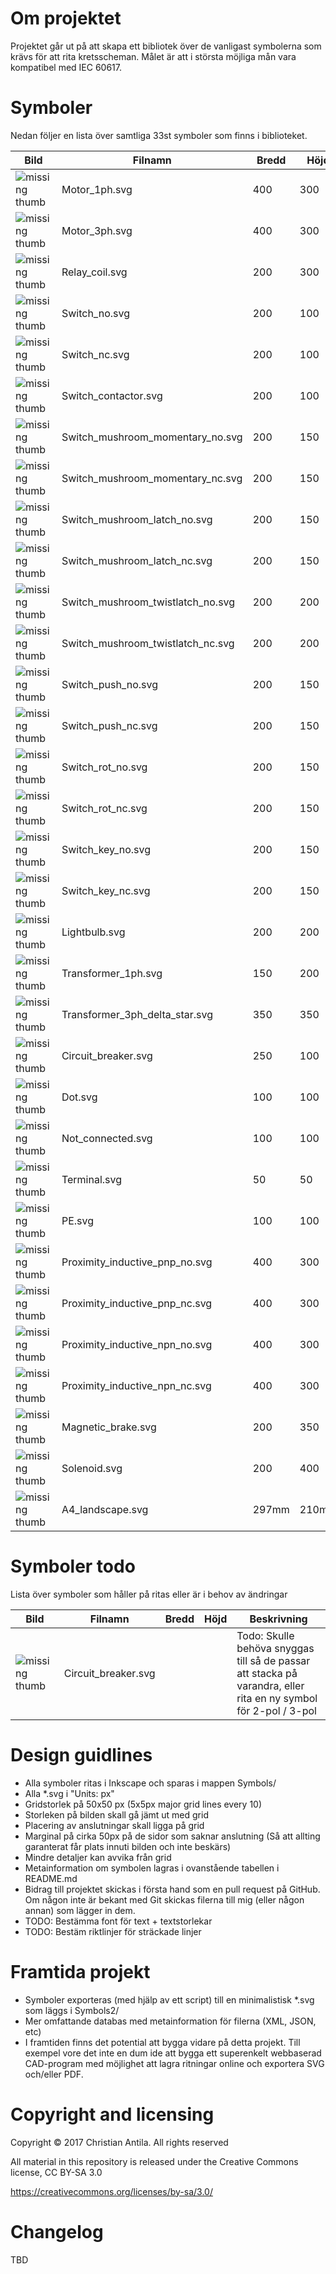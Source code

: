 Om projektet
============
Projektet går ut på att skapa ett bibliotek över de vanligast symbolerna som krävs för att rita kretsscheman. Målet är att i största möjliga mån vara kompatibel med IEC 60617.



Symboler
========
Nedan följer en lista över samtliga 33st symboler som finns i biblioteket.

Bild                                                                                           | Filnamn                           | Bredd |  Höjd | Beskrivning
-----------------------------------------------------------------------------------------------|-----------------------------------|-------|-------|----------------------------
![missing thumb](https://chille.github.io/electricalsymbols/Motor_1ph.svg)                     | Motor_1ph.svg                     |   400 |   300 | Motor 1-fas
![missing thumb](https://chille.github.io/electricalsymbols/Motor_3ph.svg)                     | Motor_3ph.svg                     |   400 |   300 | Motor 3-fas
![missing thumb](https://chille.github.io/electricalsymbols/Relay_coil.svg)                    | Relay_coil.svg                    |   200 |   300 | Spole till relä / kontaktor
![missing thumb](https://chille.github.io/electricalsymbols/Switch_no.svg)                     | Switch_no.svg                     |   200 |   100 | Relä (NO)
![missing thumb](https://chille.github.io/electricalsymbols/Switch_nc.svg)                     | Switch_nc.svg                     |   200 |   100 | Relä (NC)
![missing thumb](https://chille.github.io/electricalsymbols/Switch_contactor.svg)              | Switch_contactor.svg              |   200 |   100 | Kontaktor (NO)
![missing thumb](https://chille.github.io/electricalsymbols/Switch_mushroom_momentary_no.svg)  | Switch_mushroom_momentary_no.svg  |   200 |   150 | Svamptrycke momentan (NO)
![missing thumb](https://chille.github.io/electricalsymbols/Switch_mushroom_momentary_nc.svg)  | Switch_mushroom_momentary_nc.svg  |   200 |   150 | Svamptrycke momentan (NC)
![missing thumb](https://chille.github.io/electricalsymbols/Switch_mushroom_latch_no.svg)      | Switch_mushroom_latch_no.svg      |   200 |   150 | Svamptrycke självlåsande
![missing thumb](https://chille.github.io/electricalsymbols/Switch_mushroom_latch_nc.svg)      | Switch_mushroom_latch_nc.svg      |   200 |   150 | Svamptrycke självlåsande
![missing thumb](https://chille.github.io/electricalsymbols/Switch_mushroom_twistlatch_no.svg) | Switch_mushroom_twistlatch_no.svg |   200 |   200 | Svamptrycke självlåsande med vridåterställning
![missing thumb](https://chille.github.io/electricalsymbols/Switch_mushroom_twistlatch_nc.svg) | Switch_mushroom_twistlatch_nc.svg |   200 |   200 | Svamptrycke självlåsande med vridåterställning
![missing thumb](https://chille.github.io/electricalsymbols/Switch_push_no.svg)                | Switch_push_no.svg                |   200 |   150 | Tryckknapp återfjädrande (NO)
![missing thumb](https://chille.github.io/electricalsymbols/Switch_push_nc.svg)                | Switch_push_nc.svg                |   200 |   150 | Tryckknapp återfjädrande (NC)
![missing thumb](https://chille.github.io/electricalsymbols/Switch_rot_no.svg)                 | Switch_rot_no.svg                 |   200 |   150 | Vridströmställare (NO)
![missing thumb](https://chille.github.io/electricalsymbols/Switch_rot_nc.svg)                 | Switch_rot_nc.svg                 |   200 |   150 | Vridströmställare (NC)
![missing thumb](https://chille.github.io/electricalsymbols/Switch_key_no.svg)                 | Switch_key_no.svg                 |   200 |   150 | Nyckelströmställare (NO)
![missing thumb](https://chille.github.io/electricalsymbols/Switch_key_nc.svg)                 | Switch_key_nc.svg                 |   200 |   150 | Nyckelströmställare (NC)
![missing thumb](https://chille.github.io/electricalsymbols/Lightbulb.svg)                     | Lightbulb.svg                     |   200 |   200 | Glödlampa
![missing thumb](https://chille.github.io/electricalsymbols/Transformer_1ph.svg)               | Transformer_1ph.svg               |   150 |   200 | Vanlig transformator
![missing thumb](https://chille.github.io/electricalsymbols/Transformer_3ph_delta_star.svg)    | Transformer_3ph_delta_star.svg    |   350 |   350 | 3-fas transformator delta/Y-kopplad
![missing thumb](https://chille.github.io/electricalsymbols/Circuit_breaker.svg)               | Circuit_breaker.svg               |   250 |   100 | Automatsäkring (Dvärgbrytare)
![missing thumb](https://chille.github.io/electricalsymbols/Dot.svg)                           | Dot.svg                           |   100 |   100 | Punkt för att förbinda ledningar
![missing thumb](https://chille.github.io/electricalsymbols/Not_connected.svg)                 | Not_connected.svg                 |   100 |   100 | Ej ansluten ledare (Kryss)
![missing thumb](https://chille.github.io/electricalsymbols/Terminal.svg)                      | Terminal.svg                      |    50 |    50 | Plint / skruvanslutning
![missing thumb](https://chille.github.io/electricalsymbols/PE.svg)                            | PE.svg                            |   100 |   100 | Skyddsjord
![missing thumb](https://chille.github.io/electricalsymbols/Proximity_inductive_pnp_no.svg)    | Proximity_inductive_pnp_no.svg    |   400 |   300 | Induktiv givare (PNP, NO)
![missing thumb](https://chille.github.io/electricalsymbols/Proximity_inductive_pnp_nc.svg)    | Proximity_inductive_pnp_nc.svg    |   400 |   300 | Induktiv givare (PNP, NC)
![missing thumb](https://chille.github.io/electricalsymbols/Proximity_inductive_npn_no.svg)    | Proximity_inductive_npn_no.svg    |   400 |   300 | Induktiv givare (NPN, NO)
![missing thumb](https://chille.github.io/electricalsymbols/Proximity_inductive_npn_no.svg)    | Proximity_inductive_npn_nc.svg    |   400 |   300 | Induktiv givare (NPN, NC)
![missing thumb](https://chille.github.io/electricalsymbols/Magnetic_brake.svg)                | Magnetic_brake.svg                |   200 |   350 | Magnetbroms
![missing thumb](https://chille.github.io/electricalsymbols/Solenoid.svg)                      | Solenoid.svg                      |   200 |   400 | Magnetventil
![missing thumb](https://chille.github.io/electricalsymbols/A4_landscape.svg)                  | A4_landscape.svg                  | 297mm | 210mm | Dokumentmall A4



Symboler todo
=============
Lista över symboler som håller på ritas eller är i behov av ändringar

Bild                                                                                           | Filnamn                           | Bredd |  Höjd | Beskrivning
-----------------------------------------------------------------------------------------------|-----------------------------------|-------|-------|----------------------------
![missing thumb](https://chille.github.io/electricalsymbols/Circuit_breaker.svg)               | Circuit_breaker.svg               |       |       | Todo: Skulle behöva snyggas till så de passar att stacka på varandra, eller rita en ny symbol för 2-pol / 3-pol



Design guidlines
================
* Alla symboler ritas i Inkscape och sparas i mappen Symbols/
* Alla *.svg i "Units: px"
* Gridstorlek på 50x50 px (5x5px major grid lines every 10)
* Storleken på bilden skall gå jämt ut med grid
* Placering av anslutningar skall ligga på grid
* Marginal på cirka 50px på de sidor som saknar anslutning (Så att allting garanterat får plats innuti bilden och inte beskärs)
* Mindre detaljer kan avvika från grid
* Metainformation om symbolen lagras i ovanstående tabellen i README.md
* Bidrag till projektet skickas i första hand som en pull request på GitHub. Om någon inte är bekant med Git skickas filerna till mig (eller någon annan) som lägger in dem.
* TODO: Bestämma font för text + textstorlekar
* TODO: Bestäm riktlinjer för sträckade linjer



Framtida projekt
================
* Symboler exporteras (med hjälp av ett script) till en minimalistisk *.svg som läggs i Symbols2/
* Mer omfattande databas med metainformation för filerna (XML, JSON, etc)
* I framtiden finns det potential att bygga vidare på detta projekt. Till exempel vore det inte en dum ide att bygga ett superenkelt webbaserad CAD-program med möjlighet att lagra ritningar online och exportera SVG och/eller PDF.



Copyright and licensing
=======================
Copyright © 2017 Christian Antila. All rights reserved

All material in this repository is released under the Creative Commons license, CC BY-SA 3.0

https://creativecommons.org/licenses/by-sa/3.0/



Changelog
=========
TBD